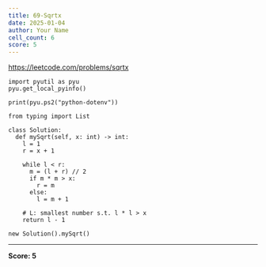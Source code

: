 ```yaml
---
title: 69-Sqrtx
date: 2025-01-04
author: Your Name
cell_count: 6
score: 5
---
```


https://leetcode.com/problems/sqrtx


```
import pyutil as pyu
pyu.get_local_pyinfo()
```


```
print(pyu.ps2("python-dotenv"))
```


```
from typing import List
```


```
class Solution:
  def mySqrt(self, x: int) -> int:
    l = 1
    r = x + 1

    while l < r:
      m = (l + r) // 2
      if m * m > x:
        r = m
      else:
        l = m + 1

    # L: smallest number s.t. l * l > x
    return l - 1
```


```
new Solution().mySqrt()
```


---
**Score: 5**